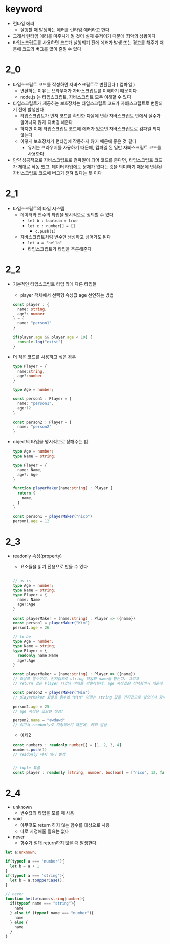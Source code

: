 # keyword
- 런타임 에러
  - 실행할 때 발생하는 에러를 런타임 에러라고 한다
- 그래서 런타임 에러를 마주치게 될 것이 실제 유저이기 때문에 최악의 상황이다
- 타입스크립트를 사용하면 코드가 실행되기 전에 에러가 발생 또는 경고를 해주기 때문에 코드의 버그를 많이 줄일 수 있다

# 2_0
- 타입스크립트 코드를 작성하면 자바스크립트로 변환된다 ( 컴파일 )
  - 변환하는 이유는 브라우저가 자바스크립트를 이해하기 때문이다
  - node.js 는 타입스크립트, 자바스크립트 모두 이해할 수 있다
- 타입스크립트가 제공하는 보호장치는 타입스크립트 코드가 자바스크립트로 변환되기 전에 발생한다
  - 타입스크립트가 먼저 코드를 확인한 다음에 변환 자바스크립트 안에서 실수가 일어나지 않게 디버깅 해준다
  - 하지만 이때 타입스크립트 코드에 에러가 있으면 자바스크립트로 컴파일 되지 않는다
  - 이렇게 보호장치가 런타임에 작동하지 않기 때문에 좋은 것 같다
    - 유저는 브라우저를 사용하기 때문에, 컴파일 된 일반 자바스크립트 코드를 사용한다
- 만약 성공적으로 자바스크립트로 컴파일이 되어 코드를 준다면, 타입스크립트 코드가 제대로 작동 했고, 데이터 타입에도 문제가 없다는 것을 의미하기 때문에 변횐된 자바스크립트 코드에 버그가 전혀 없다는 뜻 이다

# 2_1
- 타입스크립트의 타입 시스템
  - 데이터와 변수의 타입을 명시적으로 정의할 수 있다
    - `let b : boolean = true`
    - `let c : number[] = []`
      - `c.push(1)`
  - 자바스크립트처럼 변수만 생성하고 넘어가도 된다
    - `let a = "hello"`
    - 타입스크립트가 타입을 추론해준다

# 2_2
- 기본적인 타입스크립트 타입 외에 다른 타입들
  - player 객체에서 선택형 속성값 age 선언하는 방법
  ```typescript
  const player : {
    name: string,
    age?: number
  } = {
    name: "person1"
  }

  if(player.age && player.age < 10) {
    console.log("exist")
  }

  ```

- 더 적은 코드를 사용하고 싶은 경우
  ```typescript
  type Player = {
    name:string,
    age?:number
  }

  type Age = number;

  const person1 : Player = {
    name: "person1",
    age:12
  }

  const person2 : Player = {
    name: "person2"
  }
  ```

- object의 타입을 명시적으로 정해주는 법

  ```typescript
  type Age = number;
  type Name = string;

  type Player = {
    name: Name,
    age?: Age
  }

  function playerMaker(name:string) : Player {
    return {
      name,
    }
  }

  const person1 = playerMaker("nico")
  person1.age = 12
  ```

# 2_3

- readonly 속성(property)
  - 요소들을 읽기 전용으로 만들 수 있다

  ```typescript
  
  // as is
  type Age = number;
  type Name = string;
  type Player = {
    name: Name
    age?:Age
  }

  const playerMaker = (name:string) : Player => ({name})
  const person1 = playerMaker("Kim")
  person1.age = 26

  // to be
  type Age = number;
  type Name = string;
  type Player = {
    readonly name:Name
    age?:Age
  }

  const playerMaker = (name:string) : Player => ({name})
  // 화살표 함수이며, 인자값으로 string 타입의 name을 받는다. 그리고
  // return 값은 Player 타입의 객체를 반환하는데, age 속성값은 선택형이기 때문에 name만 객체에 담아서 리턴해도 상관없다
  
  const person2 = playerMaker("Min") 
  // playerMaker 화살표 함수에 "Min" 이라는 string 값을 인자값으로 넣으면서 함수를 호출
  
  person2.age = 25
  // age 속성은 없으면 생성?

  person2.name = "awdawd"
  // 여기서 readonly로 지정해놨기 때문에, 에러 발생
  ```

  - 예제2
  ```typescript
  const numbers : readonly number[] = [1, 2, 3, 4]
  numbers.push(1)
  // readonly 여서 에러 발생


  // tuple 튜플 
  const player : readonly [string, number, boolean] = ["nico", 12, false]
  ```

# 2_4
  - unknown
    - 변수값의 타입을 모를 때 사용
  - void
    - 아무것도 return 하지 않는 함수를 대상으로 사용
    - 따로 지정해줄 필요는 없다
  - never
    - 함수가 절대 return하지 않을 때 발생한다
  ```typescript
  let a:unknown;

  if(typeof a === 'number'){
    let b = a + 1
  }
  if(typeof a === 'string'){
    let b = a.toUpperCase();
  }

  // never
  function hello(name:string|number){
    if(typeof name === "string"){
      name
    } else if (typeof name === "number"){
      name
    } else {
      name
    }
  }

  ```